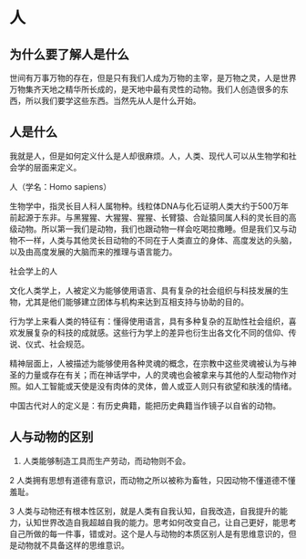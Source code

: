 # 人

## 为什么要了解人是什么

世间有万事万物的存在，但是只有我们人成为万物的主宰，是万物之灵，人是世界万物集齐天地之精华所长成的，是天地中最有灵性的动物。我们人创造很多的东西，所以我们要学这些东西。当然先从人是什么开始。

## 人是什么


我就是人，但是如何定义什么是人却很麻烦。人，人类、现代人可以从生物学和社会学的层面来定义。

人（学名：Homo sapiens）

生物学中，指灵长目人科人属物种。线粒体DNA与化石证明人类大约于500万年前起源于东非。与黑猩猩、大猩猩、猩猩、长臂猿、合趾猿同属人科的灵长目的高级动物。所以第一我们是动物，我们也跟动物一样会吃喝拉撒睡。但是我们又与动物不一样，人类与其他灵长目动物的不同在于人类直立的身体、高度发达的头脑，以及由高度发展的大脑而来的推理与语言能力。



社会学上的人

文化人类学上，人被定义为能够使用语言、具有复杂的社会组织与科技发展的生物，尤其是他们能够建立团体与机构来达到互相支持与协助的目的。

行为学上来看人类的特征有：懂得使用语言，具有多种复杂的互助性社会组织，喜欢发展复杂的科技的成就感。这些行为学上的差异也衍生出各文化不同的信仰、传说、仪式、社会规范。

精神层面上，人被描述为能够使用各种灵魂的概念，在宗教中这些灵魂被认为与神圣的力量或存在有关；而在神话学中，人的灵魂也会被拿来与其他的人型动物作对照。如人工智能或天使是没有肉体的灵体，兽人或亚人则只有欲望和肤浅的情绪。


中国古代对人的定义是：有历史典籍，能把历史典籍当作镜子以自省的动物。



## 人与动物的区别

1. 人类能够制造工具而生产劳动，而动物则不会。

2 人类拥有思想有道德有意识，而动物之所以被称为畜牲，只因动物不懂道德不懂羞耻。

3 人类与动物还有根本性区别，就是人类有自我认知，自我改造，自我提升的能力，认知世界改造自我超越自我的能力。思考如何改变自己，让自己更好，能思考自己所做的每一件事，错或对。这个是人与动物的本质区别人是有思维意识的，但是动物就不具备这样的思维意识。






